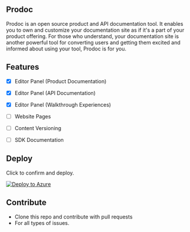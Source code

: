 ## Prodoc
Prodoc is an open source product and API documentation tool. It enables you to own and customize your documentation site as if it's a part of your product offering. For those who understand, your documentation site is another powerful tool for converting users and getting them excited and informed about using your tool, Prodoc is for you.


## Features
- [x] Editor Panel (Product Documentation)
- [x] Editor Panel (API Documentation)
- [x] Editor Panel (Walkthrough Experiences)
- [ ] Website Pages

- [ ] Content Versioning
- [ ] SDK Documentation


## Deploy
Click to confirm and deploy.

[![Deploy to Azure](https://aka.ms/deploytoazurebutton)](https://portal.azure.com/#create/Microsoft.Template/uri/https%3A%2F%2Fraw.githubusercontent.com%2Fha-sante%2FPricinHub%2Fmain%2Fazure-deploy-ultimate12.json)



## Contribute
- Clone this repo and contribute with pull requests
- For all types of issues.